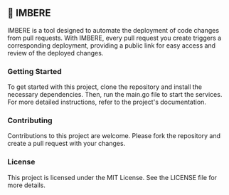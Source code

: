 ## 🚀 IMBERE 
IMBERE is a tool designed to automate the deployment of code changes from pull requests. With IMBERE, every pull request you create triggers a corresponding deployment, providing a public link for easy access and review of the deployed changes.


### Getting Started
To get started with this project, clone the repository and install the necessary dependencies. Then, run the main.go file to start the services. For more detailed instructions, refer to the project's documentation.

### Contributing
Contributions to this project are welcome. Please fork the repository and create a pull request with your changes.

### License
This project is licensed under the MIT License. See the LICENSE file for more details.